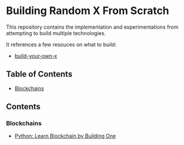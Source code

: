 # Building Random X From Scratch

This repository contains the implementation and experimentations from attempting to build multiple technologies.

It references a few resouces on what to build:

- [build-your-own-x](https://github.com/danistefanovic/build-your-own-x)

## Table of Contents

<!-- - [Compilers](###Compilers) -->
<!-- - [Intrepreters](###Intrepreters) -->

- [Blockchains](###Blockchain)

## Contents

### Blockchains

- [Python: Learn Blockchain by Building One](./blockchain/python/learn_blockchains_by_building_one)
